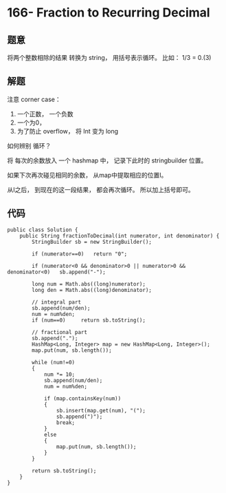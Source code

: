 # 166- Fraction to Recurring Decimal
## 题意
将两个整数相除的结果 转换为 string， 用括号表示循环。
比如： 1/3 = 0.(3)
## 解题
注意 corner case：

1. 一个正数， 一个负数
2. 一个为0，
3. 为了防止 overflow， 将 Int 变为 long

如何辨别 循环？

将 每次的余数放入 一个 hashmap 中， 记录下此时的 stringbuilder 位置。

如果下次再次碰见相同的余数， 从map中提取相应的位置I。

从I之后， 到现在的这一段结果， 都会再次循环。 所以加上括号即可。

## 代码
```
public class Solution {
    public String fractionToDecimal(int numerator, int denominator) {
        StringBuilder sb = new StringBuilder();
        
        if (numerator==0)   return "0";
        
        if (numerator<0 && denominator>0 || numerator>0 && denominator<0)   sb.append("-");
        
        long num = Math.abs((long)numerator);
        long den = Math.abs((long)denominator);
        
        // integral part
        sb.append(num/den);
        num = num%den;
        if (num==0)     return sb.toString();
        
        // fractional part
        sb.append(".");
        HashMap<Long, Integer> map = new HashMap<Long, Integer>();
        map.put(num, sb.length());
        
        while (num!=0)
        {
            num *= 10;
            sb.append(num/den);
            num = num%den;
            
            if (map.containsKey(num))
            {
                sb.insert(map.get(num), "(");
                sb.append(")");
                break;
            }
            else
            {
                map.put(num, sb.length());
            }
        }
        
        return sb.toString();
    }
}
```

